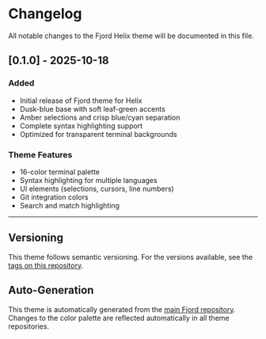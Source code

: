 # Changelog

All notable changes to the Fjord Helix theme will be documented in this file.

## [0.1.0] - 2025-10-18

### Added

- Initial release of Fjord theme for Helix
- Dusk-blue base with soft leaf-green accents
- Amber selections and crisp blue/cyan separation
- Complete syntax highlighting support
- Optimized for transparent terminal backgrounds

### Theme Features

- 16-color terminal palette
- Syntax highlighting for multiple languages
- UI elements (selections, cursors, line numbers)
- Git integration colors
- Search and match highlighting

---

## Versioning

This theme follows semantic versioning. For the versions available, see the [tags on this repository](https://github.com/jshuntley/fjord-helix/tags).

## Auto-Generation

This theme is automatically generated from the [main Fjord repository](https://github.com/jshuntley/fjord). Changes to the color palette are reflected automatically in all theme repositories.
